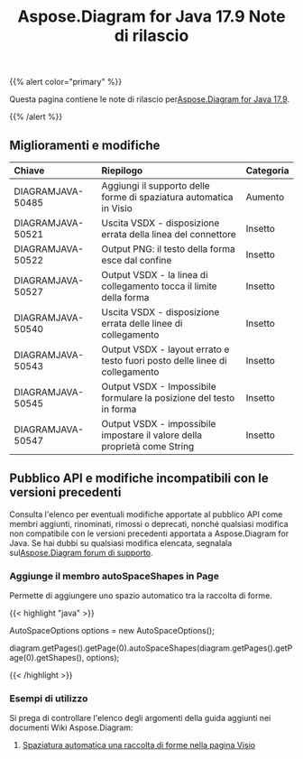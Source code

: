 ﻿---
title: Aspose.Diagram for Java 17.9 Note di rilascio
type: docs
weight: 40
url: /it/java/aspose-diagram-for-java-17-9-release-notes/
---
{{% alert color="primary" %}} 

 Questa pagina contiene le note di rilascio per[Aspose.Diagram for Java 17.9](https://docs.aspose.com/diagram/java/aspose-diagram-for-java-17-9-release-notes/).

{{% /alert %}} 
## **Miglioramenti e modifiche**

|**Chiave**|**Riepilogo**|**Categoria**|
|:- |:- |:- |
|DIAGRAMJAVA-50485|Aggiungi il supporto delle forme di spaziatura automatica in Visio|Aumento|
|DIAGRAMJAVA-50521|Uscita VSDX - disposizione errata della linea del connettore|Insetto|
|DIAGRAMJAVA-50522|Output PNG: il testo della forma esce dal confine|Insetto|
|DIAGRAMJAVA-50527|Output VSDX - la linea di collegamento tocca il limite della forma|Insetto|
|DIAGRAMJAVA-50540|Uscita VSDX - disposizione errata delle linee di collegamento|Insetto|
|DIAGRAMJAVA-50543|Output VSDX - layout errato e testo fuori posto delle linee di collegamento|Insetto|
|DIAGRAMJAVA-50545|Output VSDX - Impossibile formulare la posizione del testo in forma|Insetto|
|DIAGRAMJAVA-50547|Output VSDX - impossibile impostare il valore della proprietà come String|Insetto|
## **Pubblico API e modifiche incompatibili con le versioni precedenti**
Consulta l'elenco per eventuali modifiche apportate al pubblico API come membri aggiunti, rinominati, rimossi o deprecati, nonché qualsiasi modifica non compatibile con le versioni precedenti apportata a Aspose.Diagram for Java. Se hai dubbi su qualsiasi modifica elencata, segnalala sul[Aspose.Diagram forum di supporto](https://forum.aspose.com/c/diagram/17).
### **Aggiunge il membro autoSpaceShapes in Page**
Permette di aggiungere uno spazio automatico tra la raccolta di forme.

{{< highlight "java" >}}

 AutoSpaceOptions options = new AutoSpaceOptions();

diagram.getPages().getPage(0).autoSpaceShapes(diagram.getPages().getPage(0).getShapes(), options);

{{< /highlight >}}
### **Esempi di utilizzo**
Si prega di controllare l'elenco degli argomenti della guida aggiunti nei documenti Wiki Aspose.Diagram:

1. [Spaziatura automatica una raccolta di forme nella pagina Visio](/diagram/it/java/auto-space-a-collection-of-shapes-in-the-visio-page/)
